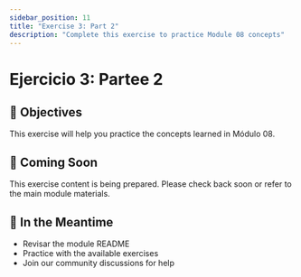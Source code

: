 ```yaml
---
sidebar_position: 11
title: "Exercise 3: Part 2"
description: "Complete this exercise to practice Module 08 concepts"
---
```


# Ejercicio 3: Partee 2

## 🎯 Objectives

This exercise will help you practice the concepts learned in Módulo 08.

## 📝 Coming Soon

This exercise content is being prepared. Please check back soon or refer to the main module materials.

## 🚀 In the Meantime

- Revisar the module README
- Practice with the available exercises
- Join our community discussions for help
